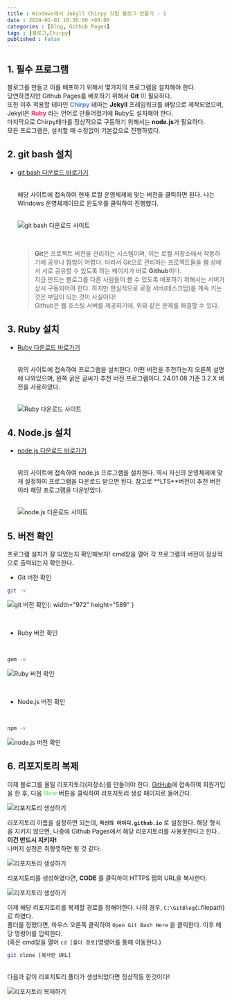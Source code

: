 ```yaml
---
title : Windows에서 Jekyll Chirpy 깃헙 블로그 만들기 - 1 
date : 2024-01-01 18:30:00 +09:00
categories : [Blog, Github Pages]
tags : [블로그,Chirpy]
published : False
---
```

## 1. 필수 프로그램
블로그를 만들고 이를 배포하기 위해서 몇가지의 프로그램을 설치해야 한다.<br>
당연하겠지만 Github Pages를 배포하기 위해서 **Git** 이 필요하다.<br>
또한 이후 적용할 테마인 <span style = "color:#5882FA">**Chirpy**</span> 테마는 **Jekyll** 프레임워크를 바탕으로 제작되었으며, Jekyll은 <span style = "color:#FE2E64">**Ruby**</span> 라는 언어로 만들어졌기에 Ruby도 설치해야 한다.<br>
마지막으로 Chirpy테마를 정상적으로 구동하기 위해서는 **node.js**가 필요하다.<br>
모든 프로그램은, 설치할 때 수정없이 기본값으로 진행하였다. 
## 2. git bash 설치

- [git bash 다운로드 바로가기](https://git-scm.com/downloads)

  <br>
    해당 사이트에 접속하여 현재 로컬 운영체제에 맞는 버전을 클릭하면 된다. 나는 Windows 운영체제이므로 윈도우를 클릭하여 진행했다. 
    <br>
    <br>

    ![git bash 다운로드 사이트](/assets/img/blog/github/01/01.png)

    <br>
 
     > **Git**은 프로젝트 버전을 관리하는 시스템이며, 이는 로컬 저장소에서 작동하기에 공유나 협업이 어렵다. 따라서 Git으로 관리하는 프로젝트들을 웹 상에서 서로 공유할 수 있도록 하는 페이지가 바로 **Github**이다.<br>
     지금 만드는 블로그를 다른 사람들이 볼 수 있도록 배포하기 위해서는 서버가 상시 구동되어야 한다. 하지만 현실적으로 로컬 서버(데스크탑)를 계속 키는 것은 부담이 되는 것이 사실이다! <br>
     Github은 웹 호스팅 서버를 제공하기에, 위와 같은 문제를 해결할 수 있다. <br>

  

## 3. Ruby 설치
- [Ruby 다운로드 바로가기](https://rubyinstaller.org/downloads/)

    <br>
    위의 사이트에 접속하여 프로그램을 설치한다. 어떤 버전을 추천하는지 오른쪽 설명에 나와있으며, 왼쪽 굵은 글씨가 추천 버전 프로그램이다. 24.01.08 기준 3.2.X 버전을 사용하였다. 
    <br>
    <br>

    ![Ruby 다운로드 사이트](/assets/img/blog/github/01/02.png)

## 4. Node.js 설치
- [node.js 다운로드 바로가기](https://nodejs.org/en/download)
  
  <br>
    위의 사이트에 접속하여 node.js 프로그램을 설치한다. 역시 자신의 운영체제에 맞게 설정하여 프로그램을 다운로드 받으면 된다. 참고로 **LTS**버전이 추천 버전이라 해당 프로그램을 다운받았다.
    <br>
    <br>

    ![node.js 다운로드 사이트](/assets/img/blog/github/01/03.png)

## 5. 버전 확인
프로그램 설치가 잘 되었는지 확인해보자! cmd창을 열어 각 프로그램의 버전이 정상적으로 출력되는지 확인한다.
- Git 버전 확인
```bash
git -v
```
![git 버전 확인](/assets/img/blog/github/01/04.png){: width="972" height="589" }

<br>

- Ruby 버전 확인
<br>

```bash
gem -v
```
![Ruby 버전 확인](/assets/img/blog/github/01/05.png)

<br>

- Node.js 버전 확인
<br>

```bash
npm -v
```
![node.js 버전 확인](/assets/img/blog/github/01/06.png)

## 6. 리포지토리 복제
이제 블로그를 올릴 리포지토리(저장소)를 만들어야 한다. [GitHub](https://github.com/)에 접속하여 회원가입을 한 후, 다음 <span style = "color:#81F781">**New**</span> 버튼을 클릭하여 리포지토리 생성 페이지로 들어간다.<br>

![리포지토리 생성하기](/assets/img/blog/github/01/07.png)

리포지토리 이름을 설정하면 되는데, **`자신의 아이디.github.io`** 로 설정한다. 해당 형식을 지키지 않으면, 나중에 Github Pages에서 해당 리포지토리를 사용못한다고 한다.. **이건 반드시 지키자!**<br>나머지 설정은 취향껏하면 될 것 같다.

![리포지토리 생성하기](/assets/img/blog/github/01/08.png)

리포지토리를 생성하였다면, **CODE** 를 클릭하여 HTTPS 탭의 URL을 복사한다. 

![리포지토리 생성하기](/assets/img/blog/github/01/09.png)

이제 해당 리포지토리를 복제할 경로를 정해야한다. 나의 경우, `C:\GitBlog`{:.filepath}로 하였다. <br> 
폴더를 정했다면, 마우스 오른쪽 클릭하여 `Open Git Bash Here` 을 클릭한다. 이후 해당 명령어를 입력한다.<br>
(혹은 cmd창을 열어 `cd [폴더 경로]`명령어를 통해 이동한다.)
```bash
git clone [복사한 URL]
```
<br>
다음과 같이 리포지토리 폴더가 생성되었다면 정상작동 한것이다!

<br>

![리포지토리 복제하기](/assets/img/blog/github/01/10.png)
